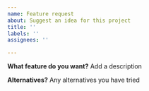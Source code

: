 ```yaml
---
name: Feature request
about: Suggest an idea for this project
title: ''
labels: ''
assignees: ''

---
```


**What feature do you want?**
Add a description

**Alternatives?**
Any alternatives you have tried
